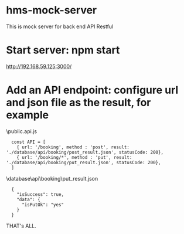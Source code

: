 # hms-mock-server
This is mock server for back end API Restful

# Start server: npm start

http://192.168.59.125:3000/

# Add an API endpoint:   configure url and json file as the result, for example

\public.api.js

      const API = [
        { url: '/booking', method : 'post', result: './database/api/booking/post_result.json', statusCode: 200},
        { url: '/booking/*', method : 'put', result: './database/api/booking/put_result.json', statusCode: 200},
      ]

\database\api\booking\put_result.json

      {
        "isSuccess": true,
        "data": {
          "isPutOk": "yes"
        }
      }


THAT's ALL.
